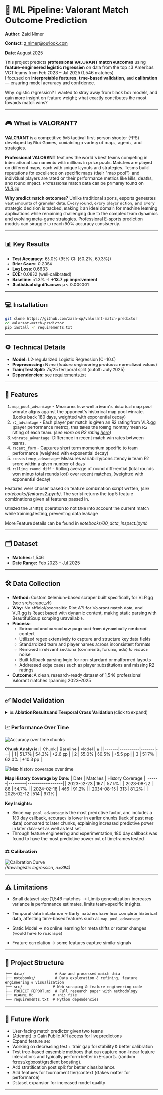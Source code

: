# 🎯 ML Pipeline: Valorant Match Outcome Prediction

**Author**: Zaid Nimer

**Contact**: z.nimer@outlook.com

**Date**: August 2025

This project predicts **professional VALORANT match outcomes** using **feature-engineered logistic regression** on data from the top 43 Americas VCT teams from Feb 2023 – Jul 2025 (1,546 matches).  
I focused on **interpretable features**, **time-based validation**, and **calibration** — ensuring model accuracy and confidence. 

Why logistic regression? I wanted to stray away from black box models, and gain more insight on feature weight; what exactly contributes the most towards match wins?

---

## 🎮 What is VALORANT?

**VALORANT** is a competitive 5v5 tactical first-person shooter (FPS) developed by Riot Games, containing a variety of maps, agents, and strategies.

**Professional VALORANT** features the world's best teams competing in international tournaments with millions in prize pools. Matches are played on different maps, each with unique layouts and strategies. Teams build reputations for excellence on specific maps (their "map pool"), and individual players are rated on their performance metrics like kills, deaths, and round impact. Professional match data can be primarily found on [VLR.gg](https://www.vlr.gg)

**Why predict match outcomes?** Unlike traditional sports, esports generates vast amounts of granular data. Every round, every player action, and every strategic decision is tracked, making it an ideal domain for machine learning applications while remaining challenging due to the complex team dynamics and evolving meta-game strategies. Professional E-sports prediction models can struggle to reach 60% accuracy consistently. 

---

## 📊 Key Results
- **Test Accuracy:** 65.0% (95% CI: [60.2%, 69.3%])
- **Brier Score:** 0.2354  
- **Log Loss:** 0.6633  
- **ECE:** 0.0832 (well-calibrated)
- **Baseline:** 51.3% → **+13.7 pp improvement**
- **Statistical significance:** p < 0.000001

---

## 💻 Installation
```bash
git clone https://github.com/zaza-op/valorant-match-predictor
cd valorant-match-predictor
pip install -r requirements.txt
```
---

## ⚙️ Technical Details
- **Model:** L2-regularized Logistic Regression (C=10.0)
- **Preprocessing:** None (feature engineering produces normalized values)
- **Train/Test Split:** 75/25 temporal split (cutoff: July 2025)
- **Dependencies:** see [requirements.txt](requirements.txt)

---

## 🧩 Features

1. `map_pool_advantage` - Measures how well a team's historical map pool winrate aligns against the opponent's historical map pool winrate. (Looks back 180 days, weighted with exponential decay)
2. `r2_advantage` - Each player per match is given an R2 rating from VLR.gg (player performance metric), this takes the rolling monthly mean R2 rating of each team. *(see more on R2 rating [here](https://www.vlr.gg/381456/vlr-rating-2-0-update))*
3. `winrate_advantage`- Difference in recent match win rates between teams.
4. `recent_form` - Captures short term momentum specific to team performance (weighted with exponential decay)
5. `consistency_advantage`- Measures variability/consistency in team R2 score within a given number of days
6. `rolling_round_diff` - Rolling average of round differential (total rounds won minus total rounds lost) over recent matches, (weighted with exponential decay)

Features were chosen based on feature combination script written, *(see notebooks/features2.ipynb)*. The script returns the top 5 feature combinations given all features passed in.

Utilized the .shift(1) operation to not take into account the current match while training/testing, preventing data leakage.

More Feature details can be found in *notebooks/00_data_inspect.ipynb*

---

## 🗂 Dataset
- **Matches:** 1,546
- **Date Range:** Feb 2023 – Jul 2025

---

## 🛠 Data Collection
- **Method:** Custom Selenium-based scraper built specifically for VLR.gg (see src/scrape_vlr)
- **Why:** No official/accessible Riot API for Valorant match data, and VLR.gg is React based with dynamic content, making static parsing with BeautifulSoup scraping unavailable.
- **Process:**  
  - Extracted and parsed raw page text from dynamically rendered content  
  - Utilized regex extensively to capture and structure key data fields  
  - Standardized team and player names across inconsistent formats  
  - Removed irrelevant sections (comments, forums, ads) to reduce noise  
  - Built fallback parsing logic for non-standard or malformed layouts  
  - Addressed edge cases such as player substitutions and missing R2 ratings
- **Outcome:** A clean, research-ready dataset of 1,546 professional Valorant matches spanning 2023–2025

---

## ✅ Model Validation

<details>
<summary><b>📊 Ablation Results and Temporal Cross Validation</b> (click to expand)</summary>  

### Feature Ablation Analysis
**Leave-One-Out Impact on Test Performance:**

| Removed Feature | Test Acc | 95% CI | Δ vs Full | McNemar p | Significance |
|------------------|----------|--------|-----------|-----------|--------------|
| **None (full)** | **65.0%** | [60.1%, 69.5%] | **0.00pp** | - | - |
| `map_pool_advantage` | 58.4% | [53.5%, 63.1%] | **-6.60pp** | 0.0034 | ⭐⭐ |
| `r2_advantage` | 62.2% | [57.3%, 66.8%] | -2.79pp | 0.0708 | ⭐ |
| `recent_form` | 62.9% | [58.1%, 67.6%] | -2.03pp | 0.1849 | - |
| `consistency_advantage` | 63.2% | [58.3%, 67.8%] | -1.78pp | 0.2810 | - |
| `winrate_advantage` | 63.5% | [58.6%, 68.1%] | -1.52pp | 0.4966 | - |
| `rolling_round_diff` | 64.2% | [59.4%, 68.8%] | -0.76pp | 0.6900 | - |

**Key Insights:**
- `map_pool_advantage` is **critical** (-6.6pp when removed, p=0.003)
- `r2_advantage` provides **moderate value** (-2.8pp, p=0.071) 
- Other features contribute **incrementally** but aren't individually essential
- All features combined achieve optimal performance

*⭐⭐ p < 0.01, ⭐ p < 0.10*

### Cross-Validation Performance
**Time-Based CV Results:**
| Fold | Train Acc | Val Acc | Train Size | Val Size | Gap |
|------|-----------|---------|------------|----------|-----|
| 1    | 60.3%     | 58.6%   | 310        | 309      | -1.7pp |
| 2    | 58.5%     | 57.0%   | 619        | 309      | -1.5pp |
| 3    | 58.7%     | 58.3%   | 928        | 309      | -0.5pp |
| 4    | 58.3%     | 65.4%   | 1237       | 309      | +7.1pp |

**CV Mean:** 59.8% ± 3.3%  
**Bootstrap Stability:** 61.1% ± 2.0%

### Individual Feature Performance
| Feature | Solo Test Acc | Train-Test Gap |
|---------|---------------|----------------|
| `winrate_advantage` | 58.4% | +2.2pp |
| `recent_form` | 55.6% | +1.7pp |
| `r2_advantage` | 55.3% | +1.4pp |
| `map_pool_advantage` | 53.8% | -3.8pp |
| `rolling_round_diff` | 53.8% | -1.7pp |
| `consistency_advantage` | 50.5% | -1.2pp |

</details>

### 📈 Performance Over Time

![Accuracy over time chunks](images/accuracy_over_time.png)

**Chunk Analysis:**
| Chunk | Baseline | Model | Δ |
|-------|----------|-------|---|
| 1     | 51.7%    | 54.3% | +2.6 pp |
| 2     | 55.0%    | 60.5% | +5.5 pp |
| 3     | 51.7%    | 62.0% | +10.3 pp |


![Map history coverage over time](images/map_history_coverage.png)

**Map History Coverage by Date:**
| Date | Matches | History Coverage |
|------|---------|------------------|
| 2023-02-23 | 167 | 57.5% |
| 2023-08-22 | 86 | 54.7% |
| 2024-02-18 | 466 | 91.2% |
| 2024-08-16 | 313 | 81.2% |
| 2025-02-12 | 514 | 97.1% |

**Key Insights:**
- Since `map_pool_advantage` is the most predictive factor, and includes a 180 day callback, accuracy is lower in earlier chunks (lack of past map data) compared to later chunks, explaining increased predictive power in later data-set as well as test set.
- Through feature engineering and experimentation, 180 day callback was found to have the most predictive power out of timeframes tested

### ⚖️ Calibration 
![Calibration Curve](images/calibration_curve.png)  
*(Raw logistic regression, n=394)*

---


## ⚠️ Limitations

- Small dataset size (1,546 matches) → Limits generalization, increases variance in performance estimates, limits team-specific insights.

- Temporal data imbalance → Early matches have less complete historical data, affecting time-based features such as `map_pool_advantage`

- Static Model → no online learning for meta shifts or roster changes (would have to rescrape)
  
- Feature correlation → some features capture similar signals

---

## 📁 Project Structure
```
├── data/              # Raw and processed match data
├── notebooks/         # Data exploration & refining, feature engineering & visualization
├── src/              # Web scraping & feature engineering code
├── PROJECT_REPORT.md  # Full research paper with methodology
├── README.md         # This file
└── requirements.txt  # Python dependencies
```

---

## 🚀 Future Work
- User-facing match predictor given two teams
- (Attempt) to Gain Public API access for live predictions
- Expand feature set
- Working on decreasing test + train gap for stability & better calibration
- Test tree-based ensemble methods that can capture non-linear feature interactions and typically perform better in E-sports. (random forest/xgboost/gradient boosting).
- Add stratification post split for better class balance.
- Add features for tournament tier/context (stakes matter for performance)
- Dataset expansion for increased model quality

---
